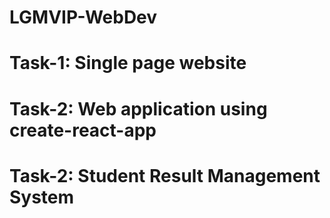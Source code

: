 # LGMVIP-WebDev
# Task-1: Single page website
# Task-2: Web application using create-react-app
# Task-2: Student Result Management System
